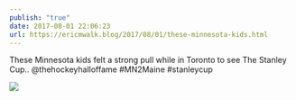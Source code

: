 ```yaml
---
publish: "true"
date: 2017-08-01 22:06:23
url: https://ericmwalk.blog/2017/08/01/these-minnesota-kids.html
---
```


These Minnesota kids felt a strong pull while in Toronto to see The Stanley Cup.. @thehockeyhalloffame #MN2Maine #stanleycup

![](https://ericmwalk.blog/uploads/2022/d0753644f8.jpg)